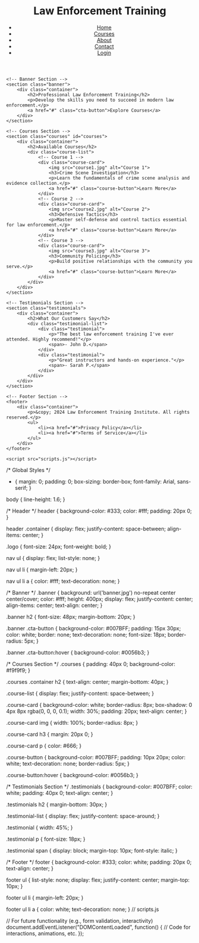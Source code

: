 <!DOCTYPE html>
<html lang="en">
<head>
    <meta charset="UTF-8">
    <meta name="viewport" content="width=device-width, initial-scale=1.0">
    <title>Leo Shield Law Enforcement Training</title>
    <link rel="stylesheet" href="styles.css">
</head>
<body>
    <!-- Header Section -->
    <header>
        <div class="container">
            <h1 class="logo">Law Enforcement Training</h1>
            <nav>
                <ul>
                    <li><a href="#">Home</a></li>
                    <li><a href="#">Courses</a></li>
                    <li><a href="#">About</a></li>
                    <li><a href="#">Contact</a></li>
                    <li><a href="#">Login</a></li>
                </ul>
            </nav>
        </div>
    </header>

    <!-- Banner Section -->
    <section class="banner">
        <div class="container">
            <h2>Professional Law Enforcement Training</h2>
            <p>Develop the skills you need to succeed in modern law enforcement.</p>
            <a href="#" class="cta-button">Explore Courses</a>
        </div>
    </section>

    <!-- Courses Section -->
    <section class="courses" id="courses">
        <div class="container">
            <h2>Available Courses</h2>
            <div class="course-list">
                <!-- Course 1 -->
                <div class="course-card">
                    <img src="course1.jpg" alt="Course 1">
                    <h3>Crime Scene Investigation</h3>
                    <p>Learn the fundamentals of crime scene analysis and evidence collection.</p>
                    <a href="#" class="course-button">Learn More</a>
                </div>
                <!-- Course 2 -->
                <div class="course-card">
                    <img src="course2.jpg" alt="Course 2">
                    <h3>Defensive Tactics</h3>
                    <p>Master self-defense and control tactics essential for law enforcement.</p>
                    <a href="#" class="course-button">Learn More</a>
                </div>
                <!-- Course 3 -->
                <div class="course-card">
                    <img src="course3.jpg" alt="Course 3">
                    <h3>Community Policing</h3>
                    <p>Build positive relationships with the community you serve.</p>
                    <a href="#" class="course-button">Learn More</a>
                </div>
            </div>
        </div>
    </section>

    <!-- Testimonials Section -->
    <section class="testimonials">
        <div class="container">
            <h2>What Our Customers Say</h2>
            <div class="testimonial-list">
                <div class="testimonial">
                    <p>"The best law enforcement training I've ever attended. Highly recommend!"</p>
                    <span>- John D.</span>
                </div>
                <div class="testimonial">
                    <p>"Great instructors and hands-on experience."</p>
                    <span>- Sarah P.</span>
                </div>
            </div>
        </div>
    </section>

    <!-- Footer Section -->
    <footer>
        <div class="container">
            <p>&copy; 2024 Law Enforcement Training Institute. All rights reserved.</p>
            <ul>
                <li><a href="#">Privacy Policy</a></li>
                <li><a href="#">Terms of Service</a></li>
            </ul>
        </div>
    </footer>

    <script src="scripts.js"></script>
</body>
</html>

/* Global Styles */
* {
    margin: 0;
    padding: 0;
    box-sizing: border-box;
    font-family: Arial, sans-serif;
}

body {
    line-height: 1.6;
}

/* Header */
header {
    background-color: #333;
    color: #fff;
    padding: 20px 0;
}

header .container {
    display: flex;
    justify-content: space-between;
    align-items: center;
}

.logo {
    font-size: 24px;
    font-weight: bold;
}

nav ul {
    display: flex;
    list-style: none;
}

nav ul li {
    margin-left: 20px;
}

nav ul li a {
    color: #fff;
    text-decoration: none;
}

/* Banner */
.banner {
    background: url('banner.jpg') no-repeat center center/cover;
    color: #fff;
    height: 400px;
    display: flex;
    justify-content: center;
    align-items: center;
    text-align: center;
}

.banner h2 {
    font-size: 48px;
    margin-bottom: 20px;
}

.banner .cta-button {
    background-color: #007BFF;
    padding: 15px 30px;
    color: white;
    border: none;
    text-decoration: none;
    font-size: 18px;
    border-radius: 5px;
}

.banner .cta-button:hover {
    background-color: #0056b3;
}

/* Courses Section */
.courses {
    padding: 40px 0;
    background-color: #f9f9f9;
}

.courses .container h2 {
    text-align: center;
    margin-bottom: 40px;
}

.course-list {
    display: flex;
    justify-content: space-between;
}

.course-card {
    background-color: white;
    border-radius: 8px;
    box-shadow: 0 4px 8px rgba(0, 0, 0, 0.1);
    width: 30%;
    padding: 20px;
    text-align: center;
}

.course-card img {
    width: 100%;
    border-radius: 8px;
}

.course-card h3 {
    margin: 20px 0;
}

.course-card p {
    color: #666;
}

.course-button {
    background-color: #007BFF;
    padding: 10px 20px;
    color: white;
    text-decoration: none;
    border-radius: 5px;
}

.course-button:hover {
    background-color: #0056b3;
}

/* Testimonials Section */
.testimonials {
    background-color: #007BFF;
    color: white;
    padding: 40px 0;
    text-align: center;
}

.testimonials h2 {
    margin-bottom: 30px;
}

.testimonial-list {
    display: flex;
    justify-content: space-around;
}

.testimonial {
    width: 45%;
}

.testimonial p {
    font-size: 18px;
}

.testimonial span {
    display: block;
    margin-top: 10px;
    font-style: italic;
}

/* Footer */
footer {
    background-color: #333;
    color: white;
    padding: 20px 0;
    text-align: center;
}

footer ul {
    list-style: none;
    display: flex;
    justify-content: center;
    margin-top: 10px;
}

footer ul li {
    margin-left: 20px;
}

footer ul li a {
    color: white;
    text-decoration: none;
}
// scripts.js

// For future functionality (e.g., form validation, interactivity)
document.addEventListener("DOMContentLoaded", function() {
    // Code for interactions, animations, etc.
});
